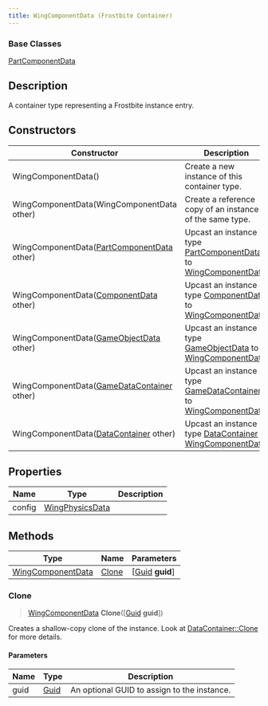 ```yaml
---
title: WingComponentData (Frostbite Container)
---
```

### Base Classes

[PartComponentData](PartComponentData)

## Description

A container type representing a Frostbite instance entry.

## Constructors

| Constructor                                                                  | Description                                                                                                               |
| ---------------------------------------------------------------------------- | ------------------------------------------------------------------------------------------------------------------------- |
| WingComponentData()                                                          | Create a new instance of this container type.                                                                             |
| WingComponentData(WingComponentData other)                                   | Create a reference copy of an instance of the same type.                                                                  |
| WingComponentData([PartComponentData](PartComponentData) other)              | Upcast an instance of type [PartComponentData](PartComponentData) to [WingComponentData](WingComponentData).              |
| WingComponentData([ComponentData](ComponentData) other)                      | Upcast an instance of type [ComponentData](ComponentData) to [WingComponentData](WingComponentData).                      |
| WingComponentData([GameObjectData](GameObjectData) other)                    | Upcast an instance of type [GameObjectData](GameObjectData) to [WingComponentData](WingComponentData).                    |
| WingComponentData([GameDataContainer](GameDataContainer) other)              | Upcast an instance of type [GameDataContainer](GameDataContainer) to [WingComponentData](WingComponentData).              |
| WingComponentData([DataContainer](/vext/ref/cls/shr/datacontainer) other) | Upcast an instance of type [DataContainer](/vext/ref/cls/shr/datacontainer) to [WingComponentData](WingComponentData). |

## Properties

| Name   | Type                               | Description |
| ------ | ---------------------------------- | ----------- |
| config | [WingPhysicsData](WingPhysicsData) |             |

## Methods

| Type                                   | Name            | Parameters                                     |
| -------------------------------------- | --------------- | ---------------------------------------------- |
| [WingComponentData](WingComponentData) | [Clone](#clone) | \[[Guid](/vext/ref/cls/shr/guid) **guid**\] |

### Clone

> [WingComponentData](WingComponentData) **Clone**(\[[Guid](/vext/ref/cls/shr/guid) **guid**\])

Creates a shallow-copy clone of the instance. Look at [DataContainer::Clone](/vext/ref/cls/shr/datacontainer#clone) for more details.

#### Parameters

| Name | Type         | Description                                 |
| ---- | ------------ | ------------------------------------------- |
| guid | [Guid](Guid) | An optional GUID to assign to the instance. |
